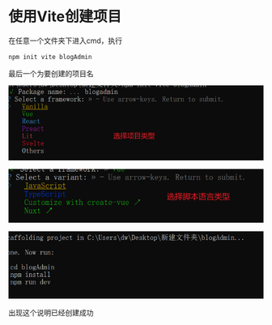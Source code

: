 # 使用Vite创建项目

在任意一个文件夹下进入cmd，执行

```bash
npm init vite blogAdmin
```

最后一个为要创建的项目名

![image-20221102192049917](https://raw.githubusercontent.com/DW62/ImgStg/master/image-20221102192049917.png)

![image-20221102192123780](https://raw.githubusercontent.com/DW62/ImgStg/master/image-20221102192123780.png)

![image-20221102192140284](https://raw.githubusercontent.com/DW62/ImgStg/master/image-20221102192140284.png)

出现这个说明已经创建成功